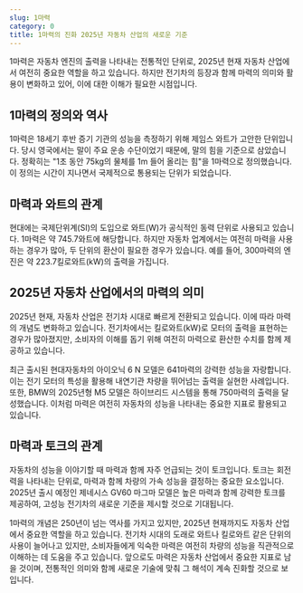 ```yaml
---
slug: 1마력
category: 0
title: 1마력의 진화 2025년 자동차 산업의 새로운 기준
---
```


1마력은 자동차 엔진의 출력을 나타내는 전통적인 단위로, 2025년 현재 자동차 산업에서 여전히 중요한 역할을 하고 있습니다. 하지만 전기차의 등장과 함께 마력의 의미와 활용이 변화하고 있어, 이에 대한 이해가 필요한 시점입니다.

## 1마력의 정의와 역사

1마력은 18세기 후반 증기 기관의 성능을 측정하기 위해 제임스 와트가 고안한 단위입니다. 당시 영국에서는 말이 주요 운송 수단이었기 때문에, 말의 힘을 기준으로 삼았습니다. 정확히는 "1초 동안 75kg의 물체를 1m 들어 올리는 힘"을 1마력으로 정의했습니다. 이 정의는 시간이 지나면서 국제적으로 통용되는 단위가 되었습니다.

## 마력과 와트의 관계

현대에는 국제단위계(SI)의 도입으로 와트(W)가 공식적인 동력 단위로 사용되고 있습니다. 1마력은 약 745.7와트에 해당합니다. 하지만 자동차 업계에서는 여전히 마력을 사용하는 경우가 많아, 두 단위의 환산이 필요한 경우가 있습니다. 예를 들어, 300마력의 엔진은 약 223.7킬로와트(kW)의 출력을 가집니다.

## 2025년 자동차 산업에서의 마력의 의미

2025년 현재, 자동차 산업은 전기차 시대로 빠르게 전환되고 있습니다. 이에 따라 마력의 개념도 변화하고 있습니다. 전기차에서는 킬로와트(kW)로 모터의 출력을 표현하는 경우가 많아졌지만, 소비자의 이해를 돕기 위해 여전히 마력으로 환산한 수치를 함께 제공하고 있습니다.

최근 출시된 현대자동차의 아이오닉 6 N 모델은 641마력의 강력한 성능을 자랑합니다. 이는 전기 모터의 특성을 활용해 내연기관 차량을 뛰어넘는 출력을 실현한 사례입니다. 또한, BMW의 2025년형 M5 모델은 하이브리드 시스템을 통해 750마력의 출력을 달성했습니다. 이처럼 마력은 여전히 자동차의 성능을 나타내는 중요한 지표로 활용되고 있습니다.

## 마력과 토크의 관계

자동차의 성능을 이야기할 때 마력과 함께 자주 언급되는 것이 토크입니다. 토크는 회전력을 나타내는 단위로, 마력과 함께 차량의 가속 성능을 결정하는 중요한 요소입니다. 2025년 출시 예정인 제네시스 GV60 마그마 모델은 높은 마력과 함께 강력한 토크를 제공하여, 고성능 전기차의 새로운 기준을 제시할 것으로 기대됩니다.

1마력의 개념은 250년이 넘는 역사를 가지고 있지만, 2025년 현재까지도 자동차 산업에서 중요한 역할을 하고 있습니다. 전기차 시대의 도래로 와트나 킬로와트 같은 단위의 사용이 늘어나고 있지만, 소비자들에게 익숙한 마력은 여전히 차량의 성능을 직관적으로 이해하는 데 도움을 주고 있습니다. 앞으로도 마력은 자동차 산업에서 중요한 지표로 남을 것이며, 전통적인 의미와 함께 새로운 기술에 맞춰 그 해석이 계속 진화할 것으로 보입니다.